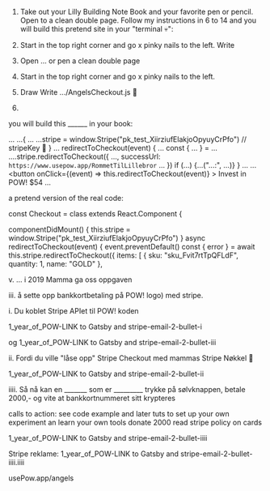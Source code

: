 1. Take out your Lilly Building Note Book and your favorite pen or pencil. Open to a clean double page. Follow my instructions in 6 to 14 and you will build this pretend site in your "terminal 💀":

2. Start in the top right corner and go x pinky nails to the left. Write


9. Open ... or pen a clean double page
10. Start in the top right corner and go x pinky nails to the left.
11. Draw
Write
.../AngelsCheckout.js 👼



13.
you will build this ______ in your book:

...
...{
    ...
      ...stripe = window.Stripe("pk_test_XiirziufElakjoOpyuyCrPfo")
//                               stripeKey 🔑
    }
    ... redirectToCheckout(event) {
      ...
      const { ... } = ... ....stripe.redirectToCheckout({
        ...,
        successUrl: `https://www.usepow.app/RommetTilLillebror`
        ...
      })
      if (...) {...("...:", ...)}
    }
    ...
     ...
      <button
        onClick={(event) => this.redirectToCheckout(event)}
      >
        Invest in POW! $54
      </button>
...

a pretend version of the real code:

const Checkout = class extends React.Component {


  componentDidMount() {
    this.stripe = window.Stripe("pk_test_XiirziufElakjoOpyuyCrPfo")
  }
  async redirectToCheckout(event) {
    event.preventDefault()
    const { error } = await this.stripe.redirectToCheckout({
      items: [
        { sku: "sku_Fvit7rtTpQFLdF", quantity: 1, name: "GOLD" },











v.
... i 2019
Mamma ga oss oppgaven

iii.
å sette opp bankkortbetaling på POW! logo)
med stripe.

i.
Du koblet Stripe APIet til POW! koden

1_year_of_POW-LINK to Gatsby and stripe-email-2-bullet-i

og
1_year_of_POW-LINK to Gatsby and stripe-email-2-bullet-iii

ii.
Fordi du ville "låse opp" Stripe Checkout med mammas Stripe Nøkkel 🔑


1_year_of_POW-LINK to Gatsby and stripe-email-2-bullet-ii


iiii.
Så nå kan en _______ som er _________ trykke på sølvknappen, betale 2000,- og vite at bankkortnummeret sitt krypteres

calls to action:
see code example and later tuts to set up your own experiment an learn your own tools
donate 2000
read stripe policy on cards

1_year_of_POW-LINK to Gatsby and stripe-email-2-bullet-iiii

Stripe reklame:
1_year_of_POW-LINK to Gatsby and stripe-email-2-bullet-iiii.iiii



<Lillian med hest bak i Budapest>
usePow.app/angels


